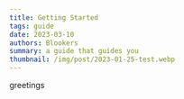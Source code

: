 ```yaml
---
title: Getting Started
tags: guide
date: 2023-03-10
authors: Blookers
summary: a guide that guides you
thumbnail: /img/post/2023-01-25-test.webp
---
```


greetings